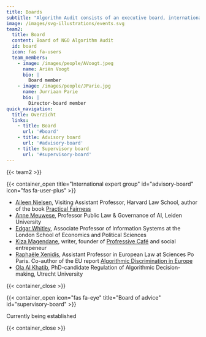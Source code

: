 ```yaml
---
title: Boards
subtitle: "Algorithm Audit consists of an executive board, international advisors, an advisory board and project teams. Learn more about\_our the work of the [project teams](/about/teams/)."
image: /images/svg-illustrations/events.svg
team2:
  title: Board
  content: Board of NGO Algorithm Audit
  id: board
  icon: fas fa-users
  team_members:
    - image: /images/people/AVoogt.jpeg
      name: Ariën Voogt
      bio: |
        Board member
    - image: /images/people/JParie.jpg
      name: Jurriaan Parie
      bio: |
        Director-board member
quick_navigation:
  title: Overzicht
  links:
    - title: Board
      url: '#board'
    - title: Advisory board
      url: '#advisory-board'
    - title: Supervisory board
      url: '#supervisory-board'
---
```


{{< team2 >}}

{{< container_open title="International expert group" id="advisory-board" icon="fas fa-user-plus" >}}

* [Aileen Nielsen](https://hls.harvard.edu/faculty/aileen-nielsen/), Visiting Assistant Professor, Harvard Law School, author of the book [Practical Fairness](https://www.oreilly.com/library/view/practical-fairness/9781492075721/)		&#x9;
* [Anne Meuwese](https://www.universiteitleiden.nl/medewerkers/anne-meuwese#tab-1), Professor Public Law & Governance of AI, Leiden University
* [Edgar Whitley](https://www.lse.ac.uk/management/people/academic-staff/ewhitley), Associate Professor of Information Systems at the London School of Economics and Political Sciences&#x9;
* [Kiza Magendane](https://progressiefcafe.nl/team/kiza/), writer, founder of [Profressive Café](https://progressiefcafe.nl) and social entrepeneur
* [Raphaële Xenidis](https://www.sciencespo.fr/ecole-droit/en/xenidis-raphaele/), Assistant Professor in European Law at Sciences Po Paris. Co-author of the EU report [Algorithmic Discrimination in Europe](https://op.europa.eu/en/publication-detail/-/publication/082f1dbc-821d-11eb-9ac9-01aa75ed71a1)
* [Ola Al Khatib](https://www.uu.nl/staff/OAAlKhatib), PhD-candidate Regulation of Algorithmic Decision-making, Utrecht University

{{< container_close >}}

{{< container_open icon="fas fa-eye" title="Board of advice" id="supervisory-board" >}}

Currently being established

{{< container_close >}}
